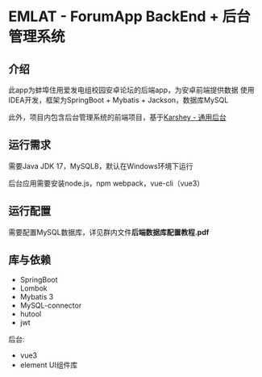 # EMLAT - ForumApp BackEnd + 后台管理系统
## 介绍
此app为蚌埠住用爱发电组校园安卓论坛的后端app，为安卓前端提供数据
使用IDEA开发，框架为SpringBoot + Mybatis + Jackson，数据库MySQL

此外，项目内包含后台管理系统的前端项目，基于[Karshey - 通用后台](https://gitee.com/karshey/general-background)

## 运行需求
需要Java JDK 17，MySQL8，默认在Windows环境下运行

后台应用需要安装node.js，npm webpack，vue-cli（vue3）

## 运行配置
需要配置MySQL数据库，详见群内文件**后端数据库配置教程.pdf**

## 库与依赖
- SpringBoot
- Lombok
- Mybatis 3
- MySQL-connector
- hutool
- jwt

后台:
- vue3
- element UI组件库